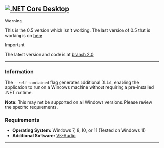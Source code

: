 [![.NET Core Desktop](https://github.com/iakzs/VirtualMicApp/actions/workflows/dotnet-desktop.yml/badge.svg)](https://github.com/iakzs/VirtualMicApp/actions/workflows/dotnet-desktop.yml)
---
> [!WARNING]
> This is the 0.5 version which isn't working. The last version of 0.5 that is working is on [here](https://github.com/iakzs/VirtualMicApp/releases/tag/v0.5)

> [!IMPORTANT]  
> The latest version and code is at [branch 2.0](https://github.com/iakzs/VirtualMicApp/tree/2.0)
---
### Information

The `--self-contained` flag generates additional DLLs, enabling the application to run on a Windows machine without requiring a pre-installed .NET runtime.

**Note:** This may not be supported on all Windows versions. Please review the specific requirements.

### Requirements

- **Operating System:** Windows 7, 8, 10, or 11 (Tested on Windows 11)
- **Additional Software:** [VB-Audio](https://vb-audio.com/Cable/index.htm)

---
